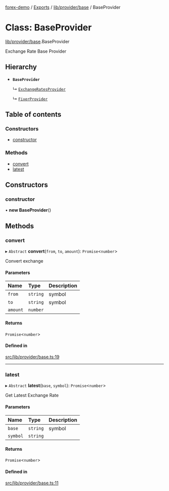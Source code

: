 [forex-demo](../README.md) / [Exports](../modules.md) / [lib/provider/base](../modules/lib_provider_base.md) / BaseProvider

# Class: BaseProvider

[lib/provider/base](../modules/lib_provider_base.md).BaseProvider

Exchange Rate Base Provider

## Hierarchy

- **`BaseProvider`**

  ↳ [`ExchangeRatesProvider`](lib_provider_exchange_rates.ExchangeRatesProvider.md)

  ↳ [`FixerProvider`](lib_provider_fixer.FixerProvider.md)

## Table of contents

### Constructors

- [constructor](lib_provider_base.BaseProvider.md#constructor)

### Methods

- [convert](lib_provider_base.BaseProvider.md#convert)
- [latest](lib_provider_base.BaseProvider.md#latest)

## Constructors

### constructor

• **new BaseProvider**()

## Methods

### convert

▸ `Abstract` **convert**(`from`, `to`, `amount`): `Promise`<`number`\>

Convert exchange

#### Parameters

| Name     | Type     | Description |
| :------- | :------- | :---------- |
| `from`   | `string` | symbol      |
| `to`     | `string` | symbol      |
| `amount` | `number` |             |

#### Returns

`Promise`<`number`\>

#### Defined in

[src/lib/provider/base.ts:19](https://github.com/suphero/forex-demo/blob/ef493db/src/lib/provider/base.ts#L19)

---

### latest

▸ `Abstract` **latest**(`base`, `symbol`): `Promise`<`number`\>

Get Latest Exchange Rate

#### Parameters

| Name     | Type     | Description |
| :------- | :------- | :---------- |
| `base`   | `string` | symbol      |
| `symbol` | `string` |             |

#### Returns

`Promise`<`number`\>

#### Defined in

[src/lib/provider/base.ts:11](https://github.com/suphero/forex-demo/blob/ef493db/src/lib/provider/base.ts#L11)
